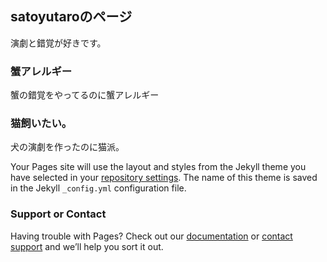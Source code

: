 ## satoyutaroのページ

演劇と錯覚が好きです。

### 蟹アレルギー

蟹の錯覚をやってるのに蟹アレルギー

### 猫飼いたい。

犬の演劇を作ったのに猫派。

Your Pages site will use the layout and styles from the Jekyll theme you have selected in your [repository settings](https://github.com/satoyutaro/satoyutaro.github.io/settings). The name of this theme is saved in the Jekyll `_config.yml` configuration file.

### Support or Contact

Having trouble with Pages? Check out our [documentation](https://help.github.com/categories/github-pages-basics/) or [contact support](https://github.com/contact) and we’ll help you sort it out.
